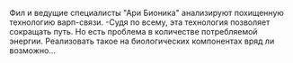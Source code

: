 Фил и ведущие специалисты "Ари Бионика" анализируют похищенную технологию варп-связи.
-Судя по всему, эта технология позволяет сокращать путь. Но есть проблема в количестве потребляемой энергии. Реализовать такое на биологических компонентах вряд ли возможно...
